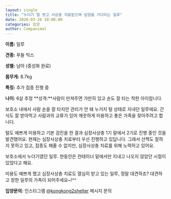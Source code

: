 ```yaml
---
layout: single
title: "누더기 털 벗고 사상충 치료받으며 입양을 기다리는 일루"
date: 2020-03-26 10:00:00
categories: 입양
author: Companimal
---
```


**이름:** 일루

**견종:** 푸들 믹스

**성별:** 남아 (중성화 완료)

**몸무게:** 8.7kg

**특징:** 추가 접종 진행 중

**나이:** 6살 추정 **성격:**사람이 만져주면 가만히 있고 손도 잘 타는 착한 아이랍니다.

보호소 내에서 사람 손을 잘 타지만 관리가 안 돼 누거지 털 상태로 지내던 일루에요. 간식도 잘 받아먹고 사람과의 교류가 있어 깨끗하게 미용하고 좋은 가족을 찾아주려고 합니다.

털도 예쁘게 미용하고 기본 검진을 한 결과 심장사상충 1기 말에서 2기로 진행 중인 것을 발견했어요. 현재는 심장사상충 치료부터 우선 진행하고 있답니다. 그래서 산책도 잘하지 못하고 있고, 접종도 해줄 수 없지만, 심장사상충 치료를 위해 노력하고 있어요.

보호소에서 누더기였던 일루. 한동안은 컨테이너 밑에서만 지내고 나오지 않았던 시절이 있었다고 해요.

미용도 예쁘게 했고 심장사상충 치료도 열심히 받고 있는 일루, 정말 대견하죠? 대견하고 장한 일루의 가족이 되어주세요~!^^

**입양문의:** 인스타그램 @[kongkong2shelter](https://www.instagram.com/kongkong2shelter/) 메시지 문의
